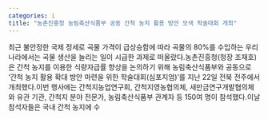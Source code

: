 ```yaml
---
categories: i
title: "농촌진흥청 농림축산식품부 공동 간척 농지 활용 방안 모색 학술대회 개최"
---
```

최근 불안정한 국제 정세로 곡물 가격이 급상승함에 따라 곡물의 80%를 수입하는 우리나라에서는 곡물 생산을 늘리는 일이 시급한 과제로 떠올랐다.농촌진흥청(청장 조재호)은 간척 농지를 이용한 식량자급률 향상을 논의하기 위해 농림축산식품부와 공동으로 ‘간척 농지 활용 확대 방안 마련을 위한 학술대회(심포지엄)’를 지난 22일 전북 전주에서 개최했다.이번 행사에는 간척지농업연구회, 간척지영농협의체, 새만금연구개발협의체와 유관 기관, 간척지 분야 전문가, 농림축산식품부 관계자 등 150여 명이 참석했다.이날 참석자들은 국내 간척 농지에 수